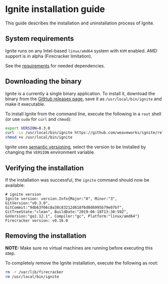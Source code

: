 # Ignite installation guide

This guide describes the installation and uninstallation process of Ignite.

## System requirements

Ignite runs on any Intel-based `linux/amd64` system with `KVM` enabled.
AMD support is in alpha (Firecracker limitation).

See the [requirements](REQUIREMENTS.md) for needed dependencies.

## Downloading the binary
Ignite is a currently a single binary application. To install it,
download the binary from the [GitHub releases page](https://github.com/weaveworks/ignite/releases),
save it as `/usr/local/bin/ignite` and make it executable.

To install Ignite from the command line, execute the following in a `root` shell
(or use `sudo` for `curl` and `chmod`):
```bash
export VERSION=0.3.0
curl -Lo /usr/local/bin/ignite https://github.com/weaveworks/ignite/releases/download/v${VERSION}/ignite
chmod +x /usr/local/bin/ignite
```

Ignite uses [semantic versioning](https://semver.org), select the version to be installed
by changing the `VERSION` environment variable.

## Verifying the installation

If the installation was successful, the `ignite` command should now be available:
```
# ignite version
Ignite version: version.Info{Major:"0", Minor:"3", GitVersion:"v0.3.0", GitCommit:"9db63f66c8a38c83212d618f6d0d6995b79e07bf", GitTreeState:"clean", BuildDate:"2019-06-18T13:30:59Z", GoVersion:"go1.12.1", Compiler:"gc", Platform:"linux/amd64"}
Firecracker version: v0.16.0
```

## Removing the installation

**NOTE:** Make sure no virtual machines are running before executing this step.

To completely remove the Ignite installation, execute the following as root:
```bash
rm -r /var/lib/firecracker
rm /usr/local/bin/ignite
```